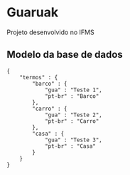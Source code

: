 # Guaruak

Projeto desenvolvido no IFMS

## Modelo da base de dados

    {
        "termos" : {
            "barco" : {
                "gua" : "Teste 1",
                "pt-br" : "Barco"
            },
            "carro" : {
                "gua" : "Teste 2",
                "pt-br" : "Carro"
            },
            "casa" : {
                "gua" : "Teste 3",
                "pt-br" : "Casa"
            }
        }
    }